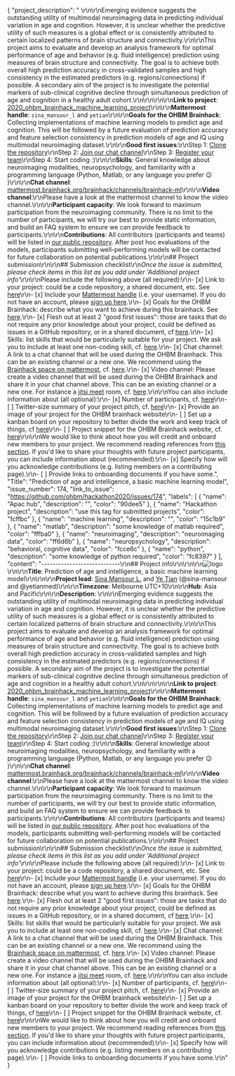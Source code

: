 {
  "project_description": " \r\n\r\nEmerging evidence suggests the outstanding utility of multimodal neuroimaging data in predicting individual variation in age and cognition. However, it is unclear whether the predictive utility of such measures is a global effect or is consistently attributed to certain localized patterns of brain structure and connectivity.\r\n\r\nThis project aims to evaluate and develop an analysis framework for optimal performance of age and behavior (e.g. fluid intelligence) prediction using measures of brain structure and connectivity. The goal is to achieve both overall high prediction accuracy in cross-validated samples and high consistency in the estimated predictors (e.g. regions/connections) if possible. A secondary aim of the project is to investigate the potential markers of sub-clinical cognitive decline through simultaneous prediction of age and cognition in a healthy adult cohort.\r\n\r\n<!--Describe the main idea and context of your project in a few sentences.-->\r\n\r\n**Link to project**: [2020_ohbm_brainhack_machine_learning_project](https://gitlab.com/sina_mansour/2020_ohbm_brainhack_machine_learning_project)\r\n\r\n**Mattermost handle**: `sina_mansour_l` and `yetian`\r\n\r\n**Goals for the OHBM Brainhack**: Collecting implementations of machine learning models to predict age and cognition. This will be followed by a future evaluation of prediction accuracy and feature selection consistency in prediction models of age and IQ using multimodal neuroimaging dataset.\r\n\r\n**Good first issues**:\r\nStep 1: [Clone the repository](https://gitlab.com/sina_mansour/2020_ohbm_brainhack_machine_learning_project/-/issues/1)\r\nStep 2: [Join our chat channel](https://gitlab.com/sina_mansour/2020_ohbm_brainhack_machine_learning_project/-/issues/2)\r\nStep 3: [Register your team](https://gitlab.com/sina_mansour/2020_ohbm_brainhack_machine_learning_project/-/issues/new?issuable_template=register_team)\r\nStep 4: Start coding :)\r\n\r\n**Skills**: General knowledge about neuroimaging modalities, neuropsychology, and familiarity with a programming language (Python, Matlab, or any language you prefer :wink: )\r\n\r\n**Chat channel**: [mattermost.brainhack.org/brainhack/channels/brainhack-ml](https://mattermost.brainhack.org/brainhack/channels/brainhack-ml)\r\n\r\n**Video channel**:\r\nPlease have a look at the mattermost channel to know the video channel.\r\n\r\n**Participant capacity**: We look forward to maximum participation from the neuroimaging community. There is no limit to the number of participants, we will try our best to provide static information, and build an FAQ system to ensure we can provide feedback to participants.\r\n\r\n**Contributions**: All contributors (participants and teams) will be listed in [our public repository](https://gitlab.com/sina_mansour/2020_ohbm_brainhack_machine_learning_project/-/tree/master). After post hoc evaluations of the models, participants submitting well-performing models will be contacted for future collaboration on potential publications.\r\n\r\n## Project submission\r\n\r\n## Submission checklist\r\n*Once the issue is submitted, please check items in this list as you add under 'Additional project info'*\r\n\r\nPlease include the following above (all required):\r\n-   [x] Link to your project: could be a code repository, a shared document, etc. See [here](https://github.com/ohbm/hackathon2020/blob/master/.github/ISSUE_TEMPLATE/handbooks/projects.md#link-to-project)\r\n-   [x] Include your [Mattermost handle](https://mattermost.brainhack.org/) (i.e. your username). If you do not have an account, please [sign up here](https://mattermost.brainhack.org/signup_email).\r\n-   [x] Goals for the OHBM Brainhack: describe what you want to achieve during this brainhack. See [here](https://github.com/ohbm/hackathon2020/blob/master/.github/ISSUE_TEMPLATE/handbooks/projects.md#goals).\r\n-   [x] Flesh out at least 2 \"good first issues\": those are tasks that do not require any prior knowledge about your project, could be defined as issues in a GitHub repository, or in a shared document, cf [here](https://github.com/ohbm/hackathon2020/blob/master/.github/ISSUE_TEMPLATE/handbooks/projects.md#onboarding-2-good-first-issues).\r\n-   [x] Skills: list skills that would be particularly suitable for your project. We ask you to include at least one non-coding skill, cf. [here](https://github.com/ohbm/hackathon2020/blob/master/.github/ISSUE_TEMPLATE/handbooks/projects.md#onboarding-skills).\r\n-   [x] Chat channel: A link to a chat channel that will be used during the OHBM Brainhack. This can be an existing channel or a new one. We recommend using the [Brainhack space on mattermost](https://mattermost.brainhack.org/), cf. [here](https://github.com/ohbm/hackathon2020/blob/master/.github/ISSUE_TEMPLATE/handbooks/projects.md#chat).\r\n-   [x] Video channel: Please create a video channel that will be used during the OHBM Brainhack and share it in your chat channel above. This can be an existing channel or a new one. For instance a [jitsi meet](https://meet.jit.si/) room, cf. [here](https://github.com/ohbm/hackathon2020/blob/master/.github/ISSUE_TEMPLATE/handbooks/projects.md#video-calls).\r\n\r\nYou can also include information about (all optional):\r\n-   [x] Number of participants, cf. [here](https://github.com/ohbm/hackathon2020/blob/master/.github/ISSUE_TEMPLATE/handbooks/projects.md#participant-capacity)\r\n-   [ ] Twitter-size summary of your project pitch, cf. [here](https://github.com/ohbm/hackathon2020/blob/master/.github/ISSUE_TEMPLATE/handbooks/projects.md#twitter-size-summary-of-your-project-pitch)\r\n-   [x] Provide an image of your project for the OHBM brainhack website\r\n-   [ ] Set up a kanban board on your repository to better divide the work and keep track of things, cf [here](https://github.com/ohbm/hackathon2020/blob/master/.github/ISSUE_TEMPLATE/handbooks/projects.md#set-up-a-kanban-board)\r\n-   [ ] Project snippet for the OHBM Brainhack website, cf. [here](https://github.com/ohbm/hackathon2020/blob/master/.github/ISSUE_TEMPLATE/handbooks/projects.md#project-snippet-for-the-ohbm-brainhack-website)\r\n\r\nWe would like to think about how you will credit and onboard new members to your project. We recommend reading references from [this section](https://github.com/ohbm/hackathon2020/blob/master/.github/ISSUE_TEMPLATE/handbooks/projects.md#credit-and-onboarding). If you'd like to share your thoughts with future project participants, you can include information about (recommended):\r\n-   [x] Specify how will you acknowledge contributions (e.g. listing members on a contributing page).\r\n-   [ ] Provide links to onboarding documents if you have some.",
  "Title": "Prediction of age and intelligence, a basic machine learning model",
  "issue_number": 174,
  "link_to_issue": "https://github.com/ohbm/hackathon2020/issues/174",
  "labels": [
    {
      "name": "Apac hub",
      "description": "",
      "color": "90dee5"
    },
    {
      "name": "Hackathon project",
      "description": "use this tag for submitted projects",
      "color": "fcffbc"
    },
    {
      "name": "machine learning",
      "description": "",
      "color": "15c1b9"
    },
    {
      "name": "matlab",
      "description": "some knowledge of matlab required",
      "color": "fffba0"
    },
    {
      "name": "neuroimaging",
      "description": "neuroimaging data",
      "color": "ff6d6b"
    },
    {
      "name": "neuropsychology",
      "description": "behavioral, cognitive data",
      "color": "fcce6c"
    },
    {
      "name": "python",
      "description": "some knowledge of python required",
      "color": "fc8397"
    }
  ],
  "content": "----------------------------\r\n## Project info\r\n<!-- *Please fill this in first and then submit the issue* -->\r\n\r\n![logo](https://user-images.githubusercontent.com/16105138/84585338-60096080-ae52-11ea-936c-1ac80df2f092.png)\r\n\r\n**Title**: Prediction of age and intelligence, a basic machine learning model\r\n<!--Name of your awesome project. Please also update the title of the issue to be the title of your project-->\r\n\r\n**Project lead**: [Sina Mansour L.](https://github.com/sina-mansour) and [Ye Tian](https://github.com/yetianmed) (@sina-mansour and @yetianmed)\r\n\r\n**Timezone**: Melbourne UTC+10\r\n\r\n**Hub**: Asia and Pacific\r\n\r\n**Description**: \r\n\r\nEmerging evidence suggests the outstanding utility of multimodal neuroimaging data in predicting individual variation in age and cognition. However, it is unclear whether the predictive utility of such measures is a global effect or is consistently attributed to certain localized patterns of brain structure and connectivity.\r\n\r\nThis project aims to evaluate and develop an analysis framework for optimal performance of age and behavior (e.g. fluid intelligence) prediction using measures of brain structure and connectivity. The goal is to achieve both overall high prediction accuracy in cross-validated samples and high consistency in the estimated predictors (e.g. regions/connections) if possible. A secondary aim of the project is to investigate the potential markers of sub-clinical cognitive decline through simultaneous prediction of age and cognition in a healthy adult cohort.\r\n\r\n<!--Describe the main idea and context of your project in a few sentences.-->\r\n\r\n**Link to project**: [2020_ohbm_brainhack_machine_learning_project](https://gitlab.com/sina_mansour/2020_ohbm_brainhack_machine_learning_project)\r\n\r\n**Mattermost handle**: `sina_mansour_l` and `yetian`\r\n\r\n**Goals for the OHBM Brainhack**: Collecting implementations of machine learning models to predict age and cognition. This will be followed by a future evaluation of prediction accuracy and feature selection consistency in prediction models of age and IQ using multimodal neuroimaging dataset.\r\n\r\n**Good first issues**:\r\nStep 1: [Clone the repository](https://gitlab.com/sina_mansour/2020_ohbm_brainhack_machine_learning_project/-/issues/1)\r\nStep 2: [Join our chat channel](https://gitlab.com/sina_mansour/2020_ohbm_brainhack_machine_learning_project/-/issues/2)\r\nStep 3: [Register your team](https://gitlab.com/sina_mansour/2020_ohbm_brainhack_machine_learning_project/-/issues/new?issuable_template=register_team)\r\nStep 4: Start coding :)\r\n\r\n**Skills**: General knowledge about neuroimaging modalities, neuropsychology, and familiarity with a programming language (Python, Matlab, or any language you prefer :wink: )\r\n\r\n**Chat channel**: [mattermost.brainhack.org/brainhack/channels/brainhack-ml](https://mattermost.brainhack.org/brainhack/channels/brainhack-ml)\r\n\r\n**Video channel**:\r\nPlease have a look at the mattermost channel to know the video channel.\r\n\r\n**Participant capacity**: We look forward to maximum participation from the neuroimaging community. There is no limit to the number of participants, we will try our best to provide static information, and build an FAQ system to ensure we can provide feedback to participants.\r\n\r\n**Contributions**: All contributors (participants and teams) will be listed in [our public repository](https://gitlab.com/sina_mansour/2020_ohbm_brainhack_machine_learning_project/-/tree/master). After post hoc evaluations of the models, participants submitting well-performing models will be contacted for future collaboration on potential publications.\r\n\r\n## Project submission\r\n\r\n## Submission checklist\r\n*Once the issue is submitted, please check items in this list as you add under 'Additional project info'*\r\n\r\nPlease include the following above (all required):\r\n-   [x] Link to your project: could be a code repository, a shared document, etc. See [here](https://github.com/ohbm/hackathon2020/blob/master/.github/ISSUE_TEMPLATE/handbooks/projects.md#link-to-project)\r\n-   [x] Include your [Mattermost handle](https://mattermost.brainhack.org/) (i.e. your username). If you do not have an account, please [sign up here](https://mattermost.brainhack.org/signup_email).\r\n-   [x] Goals for the OHBM Brainhack: describe what you want to achieve during this brainhack. See [here](https://github.com/ohbm/hackathon2020/blob/master/.github/ISSUE_TEMPLATE/handbooks/projects.md#goals).\r\n-   [x] Flesh out at least 2 \"good first issues\": those are tasks that do not require any prior knowledge about your project, could be defined as issues in a GitHub repository, or in a shared document, cf [here](https://github.com/ohbm/hackathon2020/blob/master/.github/ISSUE_TEMPLATE/handbooks/projects.md#onboarding-2-good-first-issues).\r\n-   [x] Skills: list skills that would be particularly suitable for your project. We ask you to include at least one non-coding skill, cf. [here](https://github.com/ohbm/hackathon2020/blob/master/.github/ISSUE_TEMPLATE/handbooks/projects.md#onboarding-skills).\r\n-   [x] Chat channel: A link to a chat channel that will be used during the OHBM Brainhack. This can be an existing channel or a new one. We recommend using the [Brainhack space on mattermost](https://mattermost.brainhack.org/), cf. [here](https://github.com/ohbm/hackathon2020/blob/master/.github/ISSUE_TEMPLATE/handbooks/projects.md#chat).\r\n-   [x] Video channel: Please create a video channel that will be used during the OHBM Brainhack and share it in your chat channel above. This can be an existing channel or a new one. For instance a [jitsi meet](https://meet.jit.si/) room, cf. [here](https://github.com/ohbm/hackathon2020/blob/master/.github/ISSUE_TEMPLATE/handbooks/projects.md#video-calls).\r\n\r\nYou can also include information about (all optional):\r\n-   [x] Number of participants, cf. [here](https://github.com/ohbm/hackathon2020/blob/master/.github/ISSUE_TEMPLATE/handbooks/projects.md#participant-capacity)\r\n-   [ ] Twitter-size summary of your project pitch, cf. [here](https://github.com/ohbm/hackathon2020/blob/master/.github/ISSUE_TEMPLATE/handbooks/projects.md#twitter-size-summary-of-your-project-pitch)\r\n-   [x] Provide an image of your project for the OHBM brainhack website\r\n-   [ ] Set up a kanban board on your repository to better divide the work and keep track of things, cf [here](https://github.com/ohbm/hackathon2020/blob/master/.github/ISSUE_TEMPLATE/handbooks/projects.md#set-up-a-kanban-board)\r\n-   [ ] Project snippet for the OHBM Brainhack website, cf. [here](https://github.com/ohbm/hackathon2020/blob/master/.github/ISSUE_TEMPLATE/handbooks/projects.md#project-snippet-for-the-ohbm-brainhack-website)\r\n\r\nWe would like to think about how you will credit and onboard new members to your project. We recommend reading references from [this section](https://github.com/ohbm/hackathon2020/blob/master/.github/ISSUE_TEMPLATE/handbooks/projects.md#credit-and-onboarding). If you'd like to share your thoughts with future project participants, you can include information about (recommended):\r\n-   [x] Specify how will you acknowledge contributions (e.g. listing members on a contributing page).\r\n-   [ ] Provide links to onboarding documents if you have some.\r\n"
}